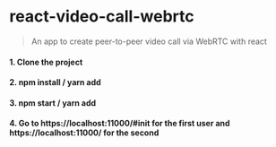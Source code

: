 # react-video-call-webrtc
> An app to create peer-to-peer video call via WebRTC with react

#### 1. Clone the project
#### 2. npm install / yarn add
#### 3. npm start / yarn add
#### 4. Go to https://localhost:11000/#init for the first user and https://localhost:11000/ for the second

